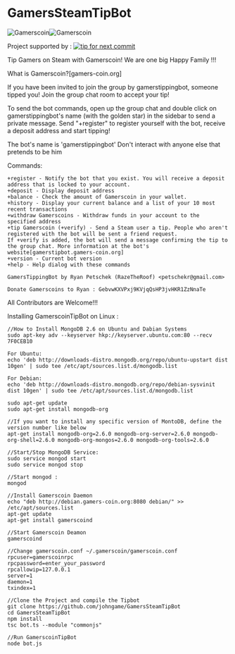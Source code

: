 GamersSteamTipBot
=================

![Gamerscoin](https://raw.githubusercontent.com/gamers-coin/gamers-coinv3/01d1ca6d63b565ea46dcee3b6552b030d57d1187/src/qt/res/icons/bitcoin.png)![Gamerscoin](http://i.imgur.com/Nfb8DQx.png)

Project supported by :
[![tip for next commit](http://game4commit.gamers-coin.org/projects/21.svg)](http://game4commit.gamers-coin.org/projects/21)

Tip Gamers on Steam with Gamerscoin! We are one big Happy Family !!!

What is Gamerscoin?[gamers-coin.org]

If you have been invited to join the group by gamerstippingbot, someone tipped you! 
Join the group chat room to accept your tip!

To send the bot commands, open up the group chat and double click on gamerstippingbot's name (with the golden star) in the sidebar to send a private message. Send "+register" to register yourself with the bot, receive a deposit address and start tipping!

The bot's name is 'gamerstippingbot' Don't interact with anyone else that pretends to be him

Commands:
```
+register - Notify the bot that you exist. You will receive a deposit address that is locked to your account.
+deposit - Display deposit address
+balance - Check the amount of Gamerscoin in your wallet.
+history - Display your current balance and a list of your 10 most recent transactions
+withdraw Gamerscoins - Withdraw funds in your account to the specified address
+tip Gamerscoin (+verify) - Send a Steam user a tip. People who aren't registered with the bot will be sent a friend request. 
If +verify is added, the bot will send a message confirming the tip to the group chat. More information at the bot's website[gamerstipbot.gamers-coin.org]
+version - Current bot version
+help - Help dialog with these commands
```    
    
    GamersTippingBot by Ryan Petschek (RazeTheRoof) <petschekr@gmail.com>
    
    Donate Gamerscoins to Ryan : GebvwKXVPxj9KVjqQsHP3jvHKR1ZzNnaTe

	
All Contributors are Welcome!!!

Installing GamerscoinTipBot on Linux :

```
//How to Install MongoDB 2.6 on Ubuntu and Dabian Systems
sudo apt-key adv --keyserver hkp://keyserver.ubuntu.com:80 --recv 7F0CEB10

For Ubuntu:
echo 'deb http://downloads-distro.mongodb.org/repo/ubuntu-upstart dist 10gen' | sudo tee /etc/apt/sources.list.d/mongodb.list

For Debian:
echo 'deb http://downloads-distro.mongodb.org/repo/debian-sysvinit dist 10gen' | sudo tee /etc/apt/sources.list.d/mongodb.list

sudo apt-get update
sudo apt-get install mongodb-org

//If you want to install any specific version of MontoDB, define the version number like below
apt-get install mongodb-org=2.6.0 mongodb-org-server=2.6.0 mongodb-org-shell=2.6.0 mongodb-org-mongos=2.6.0 mongodb-org-tools=2.6.0

//Start/Stop MongoDB Service:
sudo service mongod start
sudo service mongod stop

//Start mongod :
mongod

//Install Gamerscoin Daemon
echo "deb http://debian.gamers-coin.org:8080 debian/" >> /etc/apt/sources.list
apt-get update
apt-get install gamerscoind

//Start Gamerscoin Deamon
gamerscoind

//Change gamerscoin.conf ~/.gamerscoin/gamerscoin.conf
rpcuser=gamerscoinrpc
rpcpassword=enter_your_password
rpcallowip=127.0.0.1
server=1
daemon=1
txindex=1

//Clone the Project and compile the Tipbot
git clone https://github.com/johngame/GamersSteamTipBot
cd GamersSteamTipBot
npm install
tsc bot.ts --module "commonjs"

//Run GamerscoinTipBot
node bot.js
```
	
